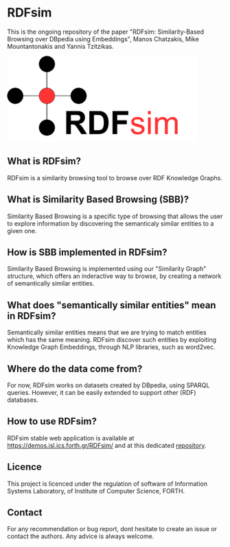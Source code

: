 # RDFsim

This is the ongoing repository of the paper "RDFsim: Similarity-Based Browsing over DBpedia using Embeddings", Manos Chatzakis, Mike Mountantonakis and Yannis Tzitzikas.

<img src="https://github.com/MChatzakis/RDFsim/blob/main/RDFsim/src/main/webapp/icons/rdfsim-logo4.png" alt="RDFsim Logo" height="200"> 

## What is RDFsim?
RDFsim is a similarity browsing tool to browse over RDF Knowledge Graphs. 

## What is Similarity Based Browsing (SBB)?
Similarity Based Browsing is a specific type of browsing that allows the user to explore information by discovering the semanticaly similar entities to a given one.

## How is SBB implemented in RDFsim?
Similarity Based Browsing is implemented using our "Similarity Graph" structure, which offers an inderactive way to browse, by creating a network of semantically similar entities.

## What does "semantically similar entities" mean in RDFsim?
Semantically similar entities means that we are trying to match entities which has the same meaning. RDFsim discover such entities by exploiting Knowledge Graph Embeddings, through NLP libraries, such as word2vec.

## Where do the data come from?
For now, RDFsim works on datasets created by DBpedia, using SPARQL queries. However, it can be easily extended to support other (RDF) databases.

## How to use RDFsim?
RDFsim stable web application is available at https://demos.isl.ics.forth.gr/RDFsim/ and at this dedicated [repository](https://github.com/MChatzakis/RDFsim-PublicVersion).

## Licence
This project is licenced under the regulation of software of Information Systems Laboratory, of Institute of Computer Science, FORTH.

## Contact
For any recommendation or bug report, dont hesitate to create an issue or contact the authors. Any advice is always welcome.

